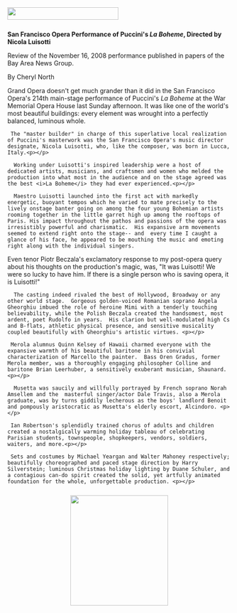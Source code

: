 <!-- MAIN TABLE -->
<tr class="table_main" >
<td class="td_center" valign="top">

<img src="images/title_reviews.gif" width="250" height="28" vspace="10" /><br />




<b>San Francisco Opera Performance of Puccini's <i>La Boheme</i>, Directed by Nicola Luisotti</b>
<p></p>



Review of the November 16, 2008 performance published in papers of the Bay Area News Group.<p></p>


By Cheryl North
<p></p>

<!Insert Text Here>

Grand Opera doesn't get much grander than it did in the San Francisco Opera's 214th main-stage performance of Puccini's <i>La Boheme</i> at the War Memorial Opera House last Sunday afternoon.  It was like one of the world's most beautiful buildings: every element was wrought into a perfectly balanced, luminous whole.<p></p>

     The "master builder" in charge of this superlative local realization of Puccini's masterwork was the San Francisco Opera's music director designate, Nicola Luisotti, who, like the composer, was born in Lucca, Italy.<p></p> 

      Working under Luisotti's inspired leadership were a host of dedicated artists, musicians, and craftsmen and women who melded the production into what most in the audience and on the stage agreed was the best <i>La Boheme</i> they had ever experienced.<p></p>

      Maestro Luisotti launched into the first act with markedly energetic, buoyant tempos which he varied to mate precisely to the lively onstage banter going on among the four young Bohemian artists rooming together in the little garret high up among the rooftops of Paris. His impact throughout the pathos and passions of the opera was irresistibly powerful and charismatic.  His expansive arm movements seemed to extend right onto the stage-- and  every time I caught a glance of his face, he appeared to be mouthing the music and emoting right along with the individual singers.
<p></p>
      Even tenor Piotr Beczala's exclamatory response to my post-opera query about his thoughts on the production's magic, was, "It was Luisotti!  We were so lucky to have him.  If there is a single person who is saving opera, it is Luisotti!" <p></p>         

      The casting indeed rivaled the best of Hollywood, Broadway or any other world stage.  Gorgeous golden-voiced Romanian soprano Angela Gheorghiu imbued the role of heroine Mimi with a tenderly touching believability, while the Polish Beczala created the handsomest, most ardent, poet Rudolfo in years.  His clarion but well-modulated high Cs and B-flats, athletic physical presence, and sensitive musicality coupled beautifully with Gheorghiu's artistic virtues. <p></p>

     Merola alumnus Quinn Kelsey of Hawaii charmed everyone with the expansive warmth of his beautiful baritone in his convivial characterization of Marcello the painter.  Bass Oren Gradus, former Merola member, was a thoroughly engaging philosopher Colline and baritone Brian Leerhuber, a sensitively exuberant musician, Shaunard.<p></p>  

      Musetta was saucily and willfully portrayed by French soprano Norah Amsellem and the  masterful singer/actor Dale Travis, also a Merola graduate, was by turns giddily lecherous as the boys' landlord Benoit and pompously aristocratic as Musetta's elderly escort, Alcindoro. <p></p>

     Ian Robertson's splendidly trained chorus of adults and children created a nostalgically warming holiday tableau of celebrating Parisian students, townspeople, shopkeepers, vendors, soldiers, waiters, and more.<p></p>

     Sets and costumes by Michael Yeargan and Walter Mahoney respectively; beautifully choreographed and paced stage direction by Harry Silverstein; luminous Christmas holiday lighting by Duane Schuler, and a contagious can-do spirit created the solid, yet artfully animated foundation for the whole, unforgettable production. <p></p>

<p></p> <p></p> <p></p> <center>

<!-- LEFT TO RIGHT CELL CHANGE -->
</td><td class="td_right">

<img src="images/logos_newspaper.gif" width="220" height="248" vspace="10" /><br />

<p></p>





</td></tr></table>
</td></tr></table>

<br /><br />


<img src="images/btn_articles_on.gif" height="1" width="1" />
<img src="images/btn_casestudies_on.gif" height="1" width="1" />
<img src="images/btn_cheryl_on.gif" height="1" width="1" />
<img src="images/btn_cheryl_p_on.gif" height="1" width="1" />
<img src="images/btn_clients_on.gif" height="1" width="1" />
<img src="images/btn_contact_on.gif" height="1" width="1" />
<img src="images/btn_history_on.gif" height="1" width="1" />
<img src="images/btn_home_on.gif" height="1" width="1" />
<img src="images/btn_interviews_on.gif" height="1" width="1" />
<img src="images/btn_resume_on.gif" height="1" width="1" />
<img src="images/btn_reviews_on.gif" height="1" width="1" />
<img src="images/btn_services_on.gif" height="1" width="1" />
<img src="images/btn_warner_on.gif" height="1" width="1" />
<img src="images/btn_warner_p_on.gif" height="1" width="1" />

<!-- EXTERNAL LINKS -->
<div style="position: absolute; top: -20px; left: -20px;">
<a href="http://www.dunningmarketing.com">.</a>
<a href="http://www.witnessamerica.com">.</a>
<a href="http://www.witnessamerica.com/camcorders">.</a>
<a href="http://www.ksql.com">.</a>
<a href="http://www.ascendaviation.com">.</a>
<a href="http://www.echovalleysupply.com">.</a>
<a href="http://www.northworks.net">.</a>
<a href="http://www.attainia.com">.</a>
<a href="http://www.briandunning.com">.</a>
</div>
<!-- END EXTERNAL LINKS -->

</body>
</html>

